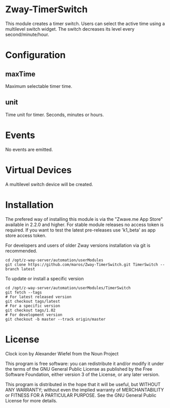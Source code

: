 # Zway-TimerSwitch

This module creates a timer switch. Users can select the active time using a
multilevel switch widget. The switch decreases its level every 
second/minute/hour.

# Configuration

## maxTime

Maximum selectable timer time.

## unit

Time unit for timer. Seconds, minutes or hours.

# Events

No events are emitted.

# Virtual Devices

A multilevel switch device will be created.

# Installation

The prefered way of installing this module is via the "Zwave.me App Store"
available in 2.2.0 and higher. For stable module releases no access token is 
required. If you want to test the latest pre-releases use 'k1_beta' as 
app store access token.

For developers and users of older Zway versions installation via git is 
recommended.

```shell
cd /opt/z-way-server/automation/userModules
git clone https://github.com/maros/Zway-TimerSwitch.git TimerSwitch --branch latest
```

To update or install a specific version
```shell
cd /opt/z-way-server/automation/userModules/TimerSwitch
git fetch --tags
# For latest released version
git checkout tags/latest
# For a specific version
git checkout tags/1.02
# For development version
git checkout -b master --track origin/master
```

# License

Clock icon by Alexander Wiefel from the Noun Project

This program is free software: you can redistribute it and/or modify
it under the terms of the GNU General Public License as published by
the Free Software Foundation, either version 3 of the License, or any 
later version.

This program is distributed in the hope that it will be useful,
but WITHOUT ANY WARRANTY; without even the implied warranty of
MERCHANTABILITY or FITNESS FOR A PARTICULAR PURPOSE. See the
GNU General Public License for more details.
